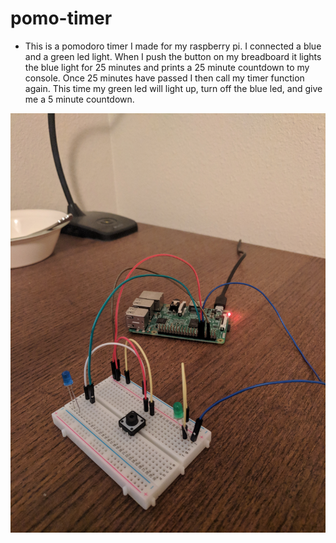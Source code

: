 # pomo-timer
- This is a pomodoro timer I made for my raspberry pi. I connected a blue and a green led light. When I push the button on my breadboard it lights the blue light for 25 minutes and prints a 25 minute countdown to my console. Once 25 minutes have passed I then call my timer function again. This time my green led will light up, turn off the blue led, and give me a 5 minute countdown. 

![](rpi-pomo.jpg)
